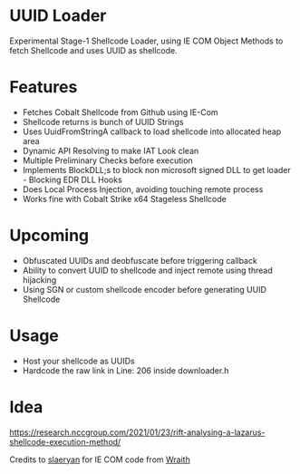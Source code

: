 # UUID Loader

Experimental Stage-1 Shellcode Loader, using IE COM Object Methods to fetch Shellcode and uses UUID as shellcode.

# Features

- Fetches Cobalt Shellcode from Github using IE-Com 
- Shellcode returns is bunch of UUID Strings
- Uses UuidFromStringA callback to load shellcode into allocated heap area
- Dynamic API Resolving to make IAT Look clean
- Multiple Preliminary Checks before execution
- Implements BlockDLL;s to block non microsoft signed DLL to get loader - Blocking EDR DLL Hooks
- Does Local Process Injection, avoiding touching remote process 
- Works fine with Cobalt Strike x64 Stageless Shellcode

# Upcoming 

- Obfuscated UUIDs and deobfuscate before triggering callback
- Ability to convert UUID to shellcode and inject remote using thread hijacking
- Using SGN or custom shellcode encoder before generating UUID Shellcode
 
 # Usage
 
 - Host your shellcode as UUIDs 
 - Hardcode the raw link in Line: 206 inside downloader.h

# Idea

https://research.nccgroup.com/2021/01/23/rift-analysing-a-lazarus-shellcode-execution-method/

Credits to [slaeryan](https://twitter.com/slaeryan) for IE COM code from [Wraith](https://github.com/slaeryan/AQUARMOURY/tree/master/Wraith)
